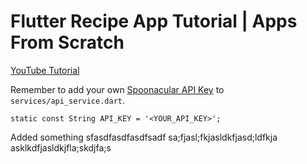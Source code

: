 # Flutter Recipe App Tutorial | Apps From Scratch

[YouTube Tutorial](https://youtu.be/l3CIMZSAaIk)

Remember to add your own [Spoonacular API Key](https://spoonacular.com/food-api) to `services/api_service.dart`.

`static const String API_KEY = '<YOUR_API_KEY>';`

Added something
sfasdfasdfasdfsadf
sa;fjasl;fkjasldkfjasd;ldfkja
asklkdfjasldkjfla;skdjfa;s
